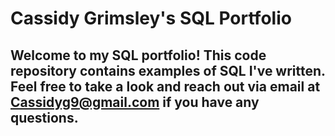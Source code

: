 # Cassidy Grimsley's SQL Portfolio

## Welcome to my SQL portfolio! This code repository contains examples of SQL I've written. Feel free to take a look and reach out via email at Cassidyg9@gmail.com if you have any questions.
